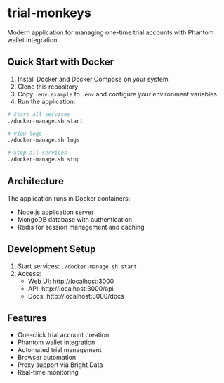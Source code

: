 # trial-monkeys
Modern application for managing one-time trial accounts with Phantom wallet integration.

## Quick Start with Docker

1. Install Docker and Docker Compose on your system
2. Clone this repository
3. Copy `.env.example` to `.env` and configure your environment variables
4. Run the application:

```bash
# Start all services
./docker-manage.sh start

# View logs
./docker-manage.sh logs

# Stop all services
./docker-manage.sh stop
```

## Architecture

The application runs in Docker containers:
- Node.js application server
- MongoDB database with authentication
- Redis for session management and caching

## Development Setup

1. Start services: `./docker-manage.sh start`
2. Access:
   - Web UI: http://localhost:3000
   - API: http://localhost:3000/api
   - Docs: http://localhost:3000/docs

## Features

- One-click trial account creation
- Phantom wallet integration
- Automated trial management
- Browser automation
- Proxy support via Bright Data
- Real-time monitoring
